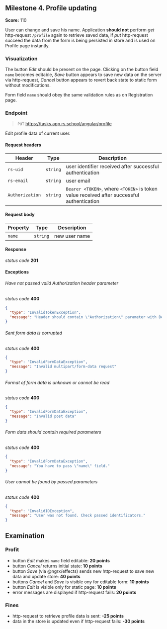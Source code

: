 ## Milestone 4. Profile updating

**Score:** 110

User can change and save his name. Application **should not** perform _get_ http-request `/profile`
again to retrieve saved data, if _put_ http-request succeed the data from the form is being
persisted in store and is used on Profile page instantly.

### Visualization

The button _Edit_ should be present on the page. Clicking on the button field `name` becomes
editable, _Save_ button appears to save new data on the server via http-request, _Cancel_ button
appears to revert back state to static form without modifications.

Form field `name` should obey the same validation rules as on Registration page.

### Endpoint

> `PUT` https://tasks.app.rs.school/angular/profile

Edit profile data of current user.

#### Request headers

| Header          | Type     | Description                                                                               |
| --------------- | -------- | ----------------------------------------------------------------------------------------- |
| `rs-uid`        | `string` | user identifier received after successful authentication                                  |
| `rs-email`      | `string` | user email                                                                                |
| `Authorization` | `string` | `Bearer <TOKEN>`, where `<TOKEN>` is token value received after successful authentication |

#### Request body

| Property | Type     | Description   |
| -------- | -------- | ------------- |
| `name`   | `string` | new user name |

#### Response

_status code_ **201**

#### Exceptions

###### Have not passed valid Authorization header parameter

_status code_ **400**

```json
{
  "type": "InvalidTokenException",
  "message": "Header should contain \"Authorization\" parameter with Bearer code."
}
```

###### Sent form data is corrupted

_status code_ **400**

```json
{
  "type": "InvalidFormDataException",
  "message": "Invalid multipart/form-data request"
}
```

###### Format of form data is unknown or cannot be read

_status code_ **400**

```json
{
  "type": "InvalidFormDataException",
  "message": "Invalid post data"
}
```

###### Form data should contain required parameters

_status code_ **400**

```json
{
  "type": "InvalidFormDataException",
  "message": "You have to pass \"name\" field."
}
```

###### User cannot be found by passed parameters

_status code_ **400**

```json
{
  "type": "InvalidIDException",
  "message": "User was not found. Check passed identificators."
}
```

## Examination

### Profit

- button _Edit_ makes `name` field editable: **20 points**
- button _Cancel_ returns initial state: **10 points**
- button _Save_ (via @ngrx/effects) sends new http-request to save
  new data and update store: **40 points**
- buttons _Cancel_ and _Save_ is visible ony for editable
  form: **10 points**
- button _Edit_ is visible only for static page: **10 points**
- error messages are displayed if http-request fails: **20 points**

### Fines

- http-request to retrieve profile data is sent: **-25 points**
- data in the store is updated even if http-request fails: **-30 points**
